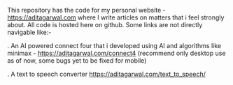 This repository has the code for my personal website  - https://aditagarwal.com  where I write articles on matters that i feel strongly about. All code is hosted here on github. 
Some links are not directly navigable like:-

. An AI powered connect four that i developed using AI and algorithms like minimax - https://aditagarwal.com/connect4  (recommend only desktop use as of now, some bugs yet to be fixed for mobile)

. A text to speech converter https://aditagarwal.com/text_to_speech/
